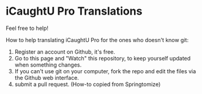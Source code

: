 iCaughtU Pro Translations
=========================

Feel free to help!

How to help translating iCaughtU Pro for the ones who doesn't know git:
1) Register an account on Github, it's free.
2) Go to this page and "Watch" this repository, to keep yourself updated when something changes.
3) If you can't use git on your computer, fork the repo and edit the files via the Github web interface.
4) submit a pull request.
(How-to copied from Springtomize)
